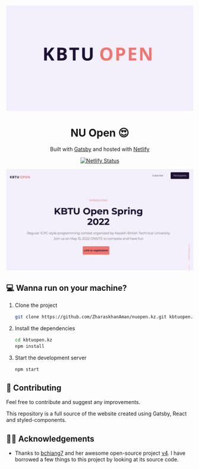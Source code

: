 <div align="center">
  <img alt="Logo" src="./src/images/badge.png" width="550" />
</div>
<h1 align="center">
  NU Open 😍
</h1>
<p align="center">
   Built with <a href="https://www.gatsbyjs.org/" target="_blank">Gatsby</a> and hosted with <a href="https://www.netlify.com/" target="_blank">Netlify</a>
</p>
<p align="center">
  <a href="https://app.netlify.com/sites/dreamy-colden-c7c1ac/deploys" target="_blank">
    <img src="https://api.netlify.com/api/v1/badges/7142fa14-0207-4371-be3e-2aee36835dd9/deploy-status" alt="Netlify Status" />
  </a>
</p>

![demo](./src/images/screen.png)

## 💻 Wanna run on your machine?

1. Clone the project

   ```sh
   git clone https://github.com/ZharaskhanAman/nuopen.kz.git kbtuopen.kz
   ```

1. Install the dependencies

   ```sh
   cd kbtuopen.kz
   npm install
   ```

3. Start the development server

   ```sh
   npm start
   ```

## 🚁 Contributing

Feel free to contribute and suggest any improvements.

This repository is a full source of the website created using Gatsby, React and styled-components.

## 🙏🏻 Acknowledgements

- Thanks to [bchiang7](https://github.com/bchiang7) and her awesome open-source project  [v4](https://github.com/bchiang7/v4). I have borrowed a few things to this project by looking at its source code.